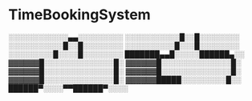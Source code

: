# TimeBookingSystem
░░░░░░░░░░░░▄▄░░░░░░░░░
░░░░░░░░░░░█░░█░░░░░░░░
░░░░░░░░░░░█░░█░░░░░░░░
░░░░░░░░░░█░░░█░░░░░░░░
░░░░░░░░░█░░░░█░░░░░░░░
███████▄▄█░░░░░██████▄░░
▓▓▓▓▓▓█░░░░░░░░░░░░░░█░
▓▓▓▓▓▓█░░░░░░░░░░░░░░█░
▓▓▓▓▓▓█░░░░░░░░░░░░░░█░
▓▓▓▓▓▓█░░░░░░░░░░░░░░█░
▓▓▓▓▓▓█░░░░░░░░░░░░░░█░
▓▓▓▓▓▓█████░░░░░░░░░█░░
██████▀░░░░▀▀██████▀░░░░

